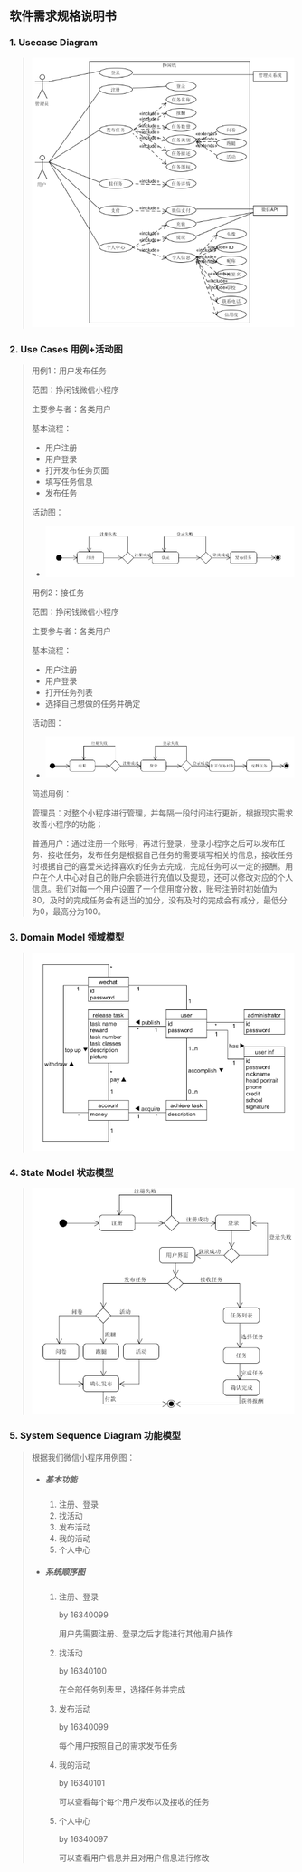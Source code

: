 ## 软件需求规格说明书

### 1. Usecase Diagram

> ![](images\61.png)

### 2. Use Cases 用例+活动图

> 用例1：用户发布任务
>
> 范围：挣闲钱微信小程序
>
> 主要参与者：各类用户
>
> 基本流程：
>
> * 用户注册
> * 用户登录
> * 打开发布任务页面
> * 填写任务信息
> * 发布任务
>
> 活动图：
>
> * ![1561624945066](images\62.png)
>
> 用例2：接任务
>
> 范围：挣闲钱微信小程序
>
> 主要参与者：各类用户
>
> 基本流程：
>
> * 用户注册
> * 用户登录
> * 打开任务列表
> * 选择自己想做的任务并确定
>
> 活动图：
>
> * ![1561629762863](images\621.png)
>
> 简述用例：
>
> 管理员：对整个小程序进行管理，并每隔一段时间进行更新，根据现实需求改善小程序的功能；
>
> 普通用户：通过注册一个账号，再进行登录，登录小程序之后可以发布任务、接收任务，发布任务是根据自己任务的需要填写相关的信息，接收任务时根据自己的喜爱来选择喜欢的任务去完成，完成任务可以一定的报酬。用户在个人中心对自己的账户余额进行充值以及提现，还可以修改对应的个人信息。我们对每一个用户设置了一个信用度分数，账号注册时初始值为80，及时的完成任务会有适当的加分，没有及时的完成会有减分，最低分为0，最高分为100。

### 3. Domain Model 领域模型

> ![1561634713689](images\63.png)

### 4. State Model 状态模型

> ![1561636407110](images\64.png)

### 5. System Sequence Diagram 功能模型

> 根据我们微信小程序用例图：
>
> * ##### 基本功能
>
>   1. 注册、登录
>   2. 找活动
>   3. 发布活动
>   4. 我的活动
>   5. 个人中心
>
> * ##### 系统顺序图
>
>   1. 注册、登录
>
>      by 16340099
>
>      用户先需要注册、登录之后才能进行其他用户操作
>
>   2. 找活动
>
>      by 16340100
>
>      在全部任务列表里，选择任务并完成
>
>   3. 发布活动
>
>      by 16340099 
>
>      每个用户按照自己的需求发布任务
>
>   4. 我的活动
>
>      by 16340101
>
>      可以查看每个每个用户发布以及接收的任务
>
>   5. 个人中心
>
>      by 16340097
>
>      可以查看用户信息并且对用户信息进行修改

